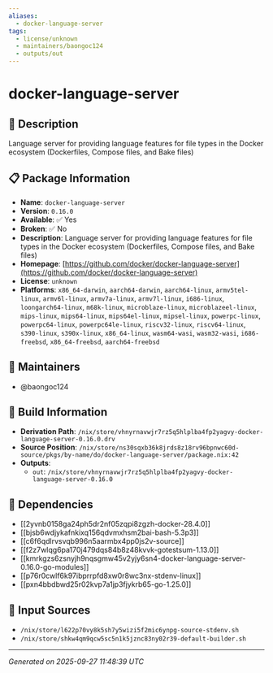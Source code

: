 ```yaml
---
aliases:
  - docker-language-server
tags:
  - license/unknown
  - maintainers/baongoc124
  - outputs/out
---
```


# docker-language-server

## 📝 Description

Language server for providing language features for file types in the Docker ecosystem (Dockerfiles, Compose files, and Bake files)

## 📋 Package Information

- **Name**: `docker-language-server`
- **Version**: `0.16.0`
- **Available**: ✅ Yes
- **Broken**: ✅ No
- **Description**: Language server for providing language features for file types in the Docker ecosystem (Dockerfiles, Compose files, and Bake files)
- **Homepage**: [https://github.com/docker/docker-language-server](https://github.com/docker/docker-language-server)
- **License**: `unknown`
- **Platforms**: `x86_64-darwin`, `aarch64-darwin`, `aarch64-linux`, `armv5tel-linux`, `armv6l-linux`, `armv7a-linux`, `armv7l-linux`, `i686-linux`, `loongarch64-linux`, `m68k-linux`, `microblaze-linux`, `microblazeel-linux`, `mips-linux`, `mips64-linux`, `mips64el-linux`, `mipsel-linux`, `powerpc-linux`, `powerpc64-linux`, `powerpc64le-linux`, `riscv32-linux`, `riscv64-linux`, `s390-linux`, `s390x-linux`, `x86_64-linux`, `wasm64-wasi`, `wasm32-wasi`, `i686-freebsd`, `x86_64-freebsd`, `aarch64-freebsd`
## 👥 Maintainers

- @baongoc124


## 🔧 Build Information

- **Derivation Path**: `/nix/store/vhnyrnavwjr7rz5q5hlplba4fp2yagvy-docker-language-server-0.16.0.drv`
- **Source Position**: `/nix/store/ns30sqxb36k8jrds8z18rv96bpnwc60d-source/pkgs/by-name/do/docker-language-server/package.nix:42`
- **Outputs**:
  - `out`:  `/nix/store/vhnyrnavwjr7rz5q5hlplba4fp2yagvy-docker-language-server-0.16.0`

## 🔗 Dependencies

- [[2yvnb0158ga24ph5dr2nf05zqpi8zgzh-docker-28.4.0]]
- [[bjsb6wdjykafnkixq156qdvmxhsm2bai-bash-5.3p3]]
- [[c6f6qdlrvsvqb996n5aarmbx4pp0js2v-source]]
- [[f2z7wlqg6pa170j479dqs84b8z48kvvk-gotestsum-1.13.0]]
- [[kmrkgzs6zsnyjh9nqsgmw45v2yjy6sn4-docker-language-server-0.16.0-go-modules]]
- [[p76r0cwlf6k97ibprrpfd8xw0r8wc3nx-stdenv-linux]]
- [[pxn4bbdbwd25r02kvp7a1jp3fjykrb65-go-1.25.0]]

## 📁 Input Sources

- `/nix/store/l622p70vy8k5sh7y5wizi5f2mic6ynpg-source-stdenv.sh`
- `/nix/store/shkw4qm9qcw5sc5n1k5jznc83ny02r39-default-builder.sh`

---
*Generated on 2025-09-27 11:48:39 UTC*
